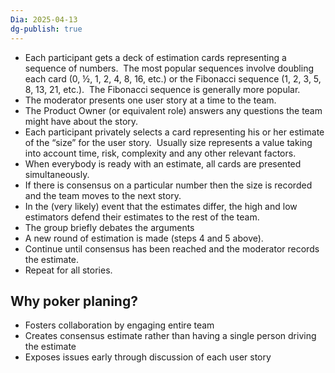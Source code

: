 ```yaml
---
Dia: 2025-04-13
dg-publish: true
---
```

- Each participant gets a deck of estimation cards representing a sequence of numbers.  The most popular sequences involve doubling each card (0, ½, 1, 2, 4, 8, 16, etc.) or the Fibonacci sequence (1, 2, 3, 5, 8, 13, 21, etc.).  The Fibonacci sequence is generally more popular.
- The moderator presents one user story at a time to the team.
- The Product Owner (or equivalent role) answers any questions the team might have about the story.
- Each participant privately selects a card representing his or her estimate of the “size” for the user story.  Usually size represents a value taking into account time, risk, complexity and any other relevant factors.
- When everybody is ready with an estimate, all cards are presented simultaneously.
- If there is consensus on a particular number then the size is recorded and the team moves to the next story.
- In the (very likely) event that the estimates differ, the high and low estimators defend their estimates to the rest of the team.
- The group briefly debates the arguments
- A new round of estimation is made (steps 4 and 5 above).
- Continue until consensus has been reached and the moderator records the estimate.
- Repeat for all stories.

## Why poker planing? 
- Fosters collaboration by engaging entire team
- Creates consensus estimate rather than having a single person driving the estimate
- Exposes issues early through discussion of each user story